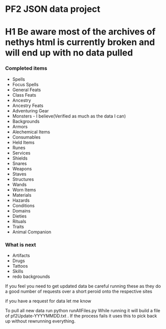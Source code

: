 # PF2 JSON data project

# H1 Be aware most of the archives of nethys html is currently broken and will end up with no data pulled

### Completed items
* Spells
* Focus Spells
* General Feats
* Class Feats
* Ancestry
* Ancestry Feats
* Adventuring Gear
* Monsters - I believe(Verified as much as the data I can)
* Backgrounds
* Armors
* Alechemical Items
* Consumables
* Held Items
* Runes
* Services
* Shields
* Snares 
* Weapons
* Staves
* Structures
* Wands
* Worn Items
* Materials
* Hazards
* Conditions
* Domains
* Dieties
* Rituals
* Traits
* Animal Companion

### What is next
* Artifacts
* Drugs
* Tattoos
* Skills
* redo backgrounds



If you feel you need to get updated data be careful running these as they do a good number of requests over a short peroid onto the respective sites

if you have a request for data let me know

To pull all new data run python runAllFiles.py  While running it will build a file of pf2Update-YYYYMMDD.txt . If the process fails it uses this to pick back up without rewrunning everything.

